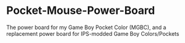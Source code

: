 # Pocket-Mouse-Power-Board
The power board for my Game Boy Pocket Color (MGBC), and a replacement power board for IPS-modded Game Boy Colors/Pockets
